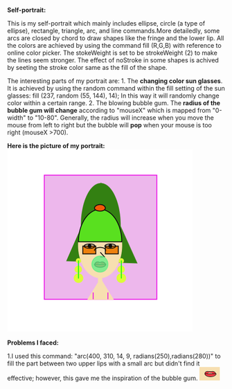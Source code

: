 **Self-portrait:**

This is my self-portrait which mainly includes ellipse, circle (a type of ellipse), rectangle, triangle, arc, and line commands.More detailedly, some arcs are closed by chord to draw shapes like the fringe and the lower lip. All the colors are achieved by using the command fill (R,G,B) with reference to online color picker. The stokeWeight is set to be strokeWeight (2) to make the lines seem stronger.
The effect of noStroke in some shapes is achived by seeting the stroke color same as the fill of the shape.

The interesting parts of my portrait are: 1. The **changing color sun glasses**. It is achieved by using the random command within the fill setting of the sun glasses: fill (237, random (55, 144), 14); In this way it will randomly change color within a certain range.
2. The blowing bubble gum. The **radius of the bubble gum will change** according to "mouseX" which is mapped from "0-width" to "10-80". Generally, the radius will increase when you move the mouse from left to right but the bubble will **pop** when your mouse is too right (mouseX >700).

**Here is the picture of my portrait:**
![](selfPortraitWhole.png)


**Problems I faced:**

1.I used this command: "arc(400, 310, 14, 9, radians(250),radians(280))" to fill the part between two upper lips with a small arc but didn't find it effective; however, this gave me the inspiration of the bubble gum.
![](selfPortraitFailedLip.png)
